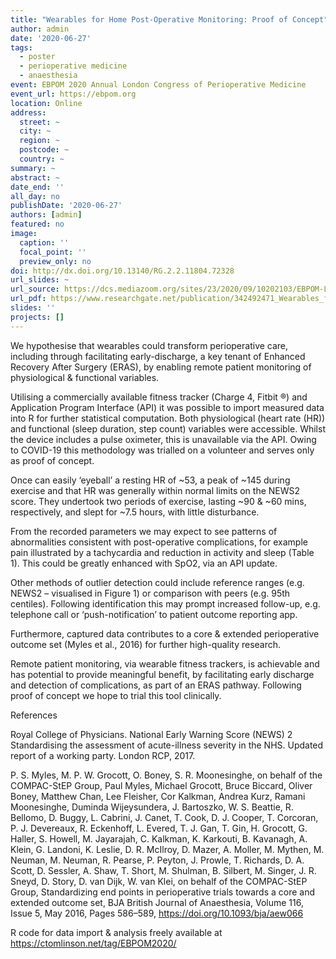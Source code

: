 ```yaml
---
title: "Wearables for Home Post-Operative Monitoring: Proof of Concept"
author: admin
date: '2020-06-27'
tags:
  - poster
  - perioperative medicine
  - anaesthesia
event: EBPOM 2020 Annual London Congress of Perioperative Medicine
event_url: https://ebpom.org
location: Online
address:
  street: ~
  city: ~
  region: ~
  postcode: ~
  country: ~
summary: ~
abstract: ~
date_end: ''
all_day: no
publishDate: '2020-06-27'
authors: [admin]
featured: no
image:
  caption: ''
  focal_point: ''
  preview_only: no
doi: http://dx.doi.org/10.13140/RG.2.2.11804.72328
url_slides: ~
url_source: https://dcs.mediazoom.org/sites/23/2020/09/10202103/EBPOM-LONDON-2020-Abstract-Competition.pdf
url_pdf: https://www.researchgate.net/publication/342492471_Wearables_for_Home_Post-Operative_Monitoring_Proof_of_Concept
slides: ''
projects: []
---
```


We hypothesise that wearables could transform perioperative care, including through facilitating early-discharge, a key tenant of Enhanced Recovery After Surgery (ERAS), by enabling remote patient monitoring of physiological & functional variables.

Utilising a commercially available fitness tracker (Charge 4, Fitbit ®) and Application Program Interface (API) it was possible to import measured data into R for further statistical computation. Both physiological (heart rate (HR)) and functional (sleep duration, step count) variables were accessible. Whilst the device includes a pulse oximeter, this is unavailable via the API. Owing to COVID-19 this methodology was trialled on a volunteer and serves only as proof of concept.

Once can easily ‘eyeball’ a resting HR of ~53, a peak of ~145 during exercise and that HR was generally within normal limits on the NEWS2 score. They undertook two periods of exercise, lasting ~90 & ~60 mins, respectively, and slept for ~7.5 hours, with little disturbance.

From the recorded parameters we may expect to see patterns of abnormalities consistent with post-operative complications, for example pain illustrated by a tachycardia and reduction in activity and sleep (Table 1). This could be greatly enhanced with SpO2, via an API update.


Other methods of outlier detection could include reference ranges (e.g. NEWS2 – visualised in Figure 1) or comparison with peers (e.g. 95th centiles). Following identification this may prompt increased follow-up, e.g. telephone call or ‘push-notification’ to patient outcome reporting app.

Furthermore, captured data contributes to a core & extended perioperative outcome set (Myles et al., 2016) for further high-quality research.

Remote patient monitoring, via wearable fitness trackers, is achievable and has potential to provide meaningful benefit, by facilitating early discharge and detection of complications, as part of an ERAS pathway. Following proof of concept we hope to trial this tool clinically.

References

Royal College of Physicians. National Early Warning Score (NEWS) 2 Standardising the assessment of acute-illness severity in the NHS. Updated report of a working party. London RCP, 2017.

P. S. Myles, M. P. W. Grocott, O. Boney, S. R. Moonesinghe, on behalf of the COMPAC-StEP Group, Paul Myles, Michael Grocott, Bruce Biccard, Oliver Boney, Matthew Chan, Lee Fleisher, Cor Kalkman, Andrea Kurz, Ramani Moonesinghe, Duminda Wijeysundera, J. Bartoszko, W. S. Beattie, R. Bellomo, D. Buggy, L. Cabrini, J. Canet, T. Cook, D. J. Cooper, T. Corcoran, P. J. Devereaux, R. Eckenhoff, L. Evered, T. J. Gan, T. Gin, H. Grocott, G. Haller, S. Howell, M. Jayarajah, C. Kalkman, K. Karkouti, B. Kavanagh, A. Klein, G. Landoni, K. Leslie, D. R. McIlroy, D. Mazer, A. Moller, M. Mythen, M. Neuman, M. Neuman, R. Pearse, P. Peyton, J. Prowle, T. Richards, D. A. Scott, D. Sessler, A. Shaw, T. Short, M. Shulman, B. Silbert, M. Singer, J. R. Sneyd, D. Story, D. van Dijk, W. van Klei, on behalf of the COMPAC-StEP Group, Standardizing end points in perioperative trials towards a core and extended outcome set, BJA British Journal of Anaesthesia, Volume 116, Issue 5, May 2016, Pages 586–589, <https://doi.org/10.1093/bja/aew066>

R code for data import & analysis freely available at <https://ctomlinson.net/tag/EBPOM2020/>